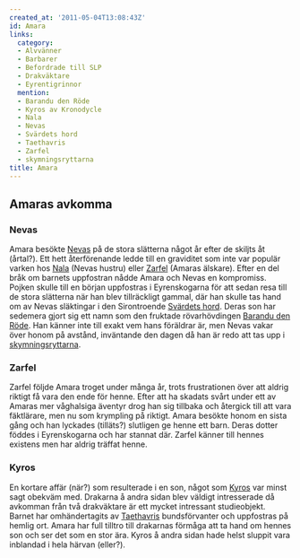 ```yaml
---
created_at: '2011-05-04T13:08:43Z'
id: Amara
links:
  category:
  - Alvvänner
  - Barbarer
  - Befordrade till SLP
  - Drakväktare
  - Eyrentigrinnor
  mention:
  - Barandu den Röde
  - Kyros av Kronodycle
  - Nala
  - Nevas
  - Svärdets hord
  - Taethavris
  - Zarfel
  - skymningsryttarna
title: Amara
---
```


Amaras avkomma
--------------

### Nevas

Amara besökte [Nevas] på de stora slätterna något år efter de skiljts åt (årtal?). Ett hett
återförenande ledde till en graviditet som inte var populär varken hos [Nala] (Nevas hustru) eller
[Zarfel] (Amaras älskare). Efter en del bråk om barnets uppfostran nådde Amara och Nevas en
kompromiss. Pojken skulle till en början uppfostras i Eyrenskogarna för att sedan resa till de stora
slätterna när han blev tillräckligt gammal, där han skulle tas hand om av Nevas släktingar i den
Sirontroende [Svärdets hord]. Deras son har sedemera gjort sig ett namn som den fruktade
rövarhövdingen [Barandu den Röde]. Han känner inte till exakt vem hans föräldrar är, men Nevas vakar
över honom på avstånd, inväntande den dagen då han är redo att tas upp i [skymningsryttarna].

### Zarfel

Zarfel följde Amara troget under många år, trots frustrationen över att aldrig riktigt få vara den
ende för henne. Efter att ha skadats svårt under ett av Amaras mer våghalsiga äventyr drog han sig
tillbaka och återgick till att vara fäktlärare, men nu som krympling på riktigt. Amara besökte honom
en sista gång och han lyckades (tilläts?) slutligen ge henne ett barn. Deras dotter föddes i
Eyrenskogarna och har stannat där. Zarfel känner till hennes existens men har aldrig träffat henne.

### Kyros

En kortare affär (när?) som resulterade i en son, något som [Kyros] var minst sagt obekväm med.
Drakarna å andra sidan blev väldigt intresserade då avkomman från två drakväktare är ett mycket
intressant studieobjekt. Barnet har omhändertagits av [Taethavris] bundsförvanter och uppfostras på
hemlig ort. Amara har full tilltro till drakarnas förmåga att ta hand om hennes son och ser det som
en stor ära. Kyros å andra sidan hade helst sluppit vara inblandad i hela härvan (eller?).

  [Nevas]: Nevas
  [Nala]: Nala
  [Zarfel]: Zarfel
  [Svärdets hord]: Svärdets_hord
  [Barandu den Röde]: Barandu_den_Röde
  [skymningsryttarna]: skymningsryttarna
  [Kyros]: Kyros_av_Kronodycle
  [Taethavris]: Taethavris